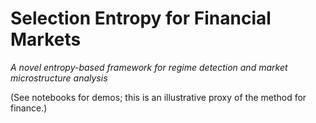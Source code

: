 # Selection Entropy for Financial Markets
*A novel entropy-based framework for regime detection and market microstructure analysis*

(See notebooks for demos; this is an illustrative proxy of the method for finance.)